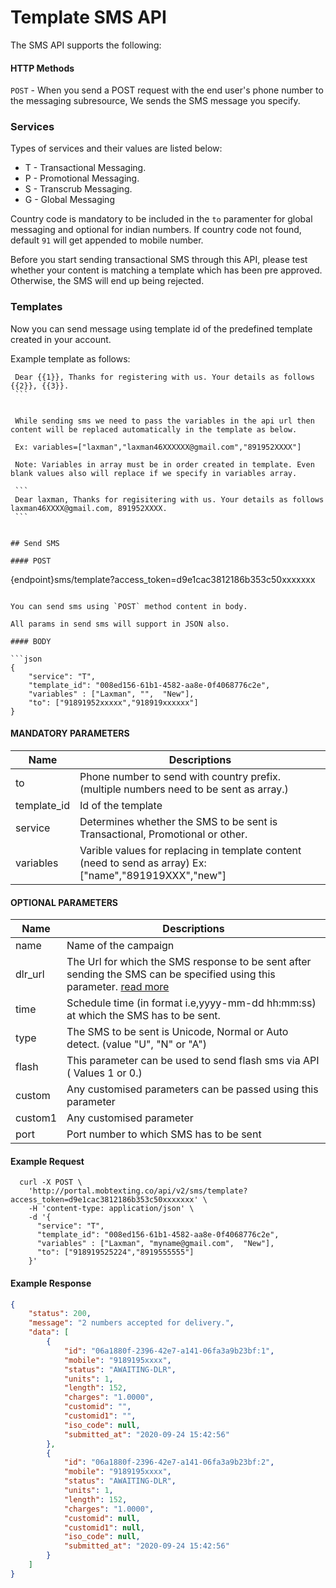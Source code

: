 # Template SMS API

The SMS API supports the following:

#### HTTP Methods 

`POST` - When you send a POST request with the end user's phone number to the messaging subresource, We sends the SMS message you specify.

### Services

Types of services and their values are listed below:

* T - Transactional Messaging.
* P - Promotional Messaging.
* S - Transcrub Messaging.
* G - Global Messaging

Country code is mandatory to be included in the `to` paramenter for global messaging and optional for indian numbers. If country code not found, default `91` will get appended to mobile number.

Before you start sending transactional SMS through this API, please test whether your content is matching a template which has been pre approved. Otherwise, the SMS will end up being rejected.

### Templates

   Now you can send message using template id of the predefined template created in your account.

   Example template as follows:

   ```
    Dear {{1}}, Thanks for registering with us. Your details as follows {{2}}, {{3}}.
    ```


    While sending sms we need to pass the variables in the api url then content will be replaced automatically in the template as below.

    Ex: variables=["laxman","laxman46XXXXXX@gmail.com","891952XXXX"]

    Note: Variables in array must be in order created in template. Even blank values also will replace if we specify in variables array.

    ```
    Dear laxman, Thanks for regisitering with us. Your details as follows laxman46XXXX@gmail.com, 891952XXXX.
    ```


## Send SMS

#### POST

```
{endpoint}sms/template?access_token=d9e1cac3812186b353c50xxxxxxx
```

You can send sms using `POST` method content in body.

All params in send sms will support in JSON also.

#### BODY

```json
{
    "service": "T",
    "template_id": "008ed156-61b1-4582-aa8e-0f4068776c2e",
    "variables" : ["Laxman", "",  "New"],
    "to": ["91891952xxxxx","918919xxxxxx"]    
}
```



####  MANDATORY PARAMETERS

| Name     | Descriptions |
|----------|--------------|
| to | Phone number to send with country prefix. (multiple numbers need to be sent as array.) |
| template_id | Id of the template |
| service | Determines whether the SMS to be sent is Transactional, Promotional or other. |
| variables | Varible values for replacing in template content (need to send as array) Ex:["name","891919XXX","new"]


####  OPTIONAL PARAMETERS


| Name     | Descriptions |
|----------|--------------|
| name  | Name of the campaign |
| dlr_url | The Url for which the SMS response to be sent after sending the SMS can be specified using this parameter. [read more](/docs/{{version}}/sms-push-dlr)|
| time |  Schedule time (in format i.e,yyyy-mm-dd hh:mm:ss) at which the SMS has to be sent. |
| type | The SMS to be sent is Unicode, Normal or Auto detect. (value "U", "N" or "A") |
| flash | This parameter can be used to send flash sms via API ( Values 1 or 0.) |
| custom | Any customised parameters can be passed  using this parameter |
| custom1 | Any customised parameter |
| port | Port number to which SMS has to be sent |

#### Example Request

```
  curl -X POST \
    'http://portal.mobtexting.co/api/v2/sms/template?access_token=d9e1cac3812186b353c50xxxxxxx' \
    -H 'content-type: application/json' \
    -d '{
      "service": "T",
      "template_id": "008ed156-61b1-4582-aa8e-0f4068776c2e",
      "variables" : ["Laxman", "myname@gmail.com",  "New"],
      "to": ["918919525224","8919555555"]    
    }'
```

#### Example Response

```json
{
    "status": 200,
    "message": "2 numbers accepted for delivery.",
    "data": [
        {
            "id": "06a1880f-2396-42e7-a141-06fa3a9b23bf:1",
            "mobile": "9189195xxxx",
            "status": "AWAITING-DLR",
            "units": 1,
            "length": 152,
            "charges": "1.0000",
            "customid": "",
            "customid1": "",
            "iso_code": null,
            "submitted_at": "2020-09-24 15:42:56"
        },
        {
            "id": "06a1880f-2396-42e7-a141-06fa3a9b23bf:2",
            "mobile": "9189195xxxx",
            "status": "AWAITING-DLR",
            "units": 1,
            "length": 152,
            "charges": "1.0000",
            "customid": null,
            "customid1": null,
            "iso_code": null,
            "submitted_at": "2020-09-24 15:42:56"
        }
    ]
}
```

